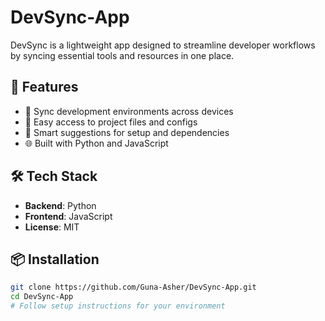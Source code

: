 # DevSync-App

DevSync is a lightweight app designed to streamline developer workflows by syncing essential tools and resources in one place.

## 🚀 Features

- 🔄 Sync development environments across devices
- 📁 Easy access to project files and configs
- 🧠 Smart suggestions for setup and dependencies
- 🌐 Built with Python and JavaScript

## 🛠 Tech Stack

- **Backend**: Python
- **Frontend**: JavaScript
- **License**: MIT

## 📦 Installation

```bash
git clone https://github.com/Guna-Asher/DevSync-App.git
cd DevSync-App
# Follow setup instructions for your environment
